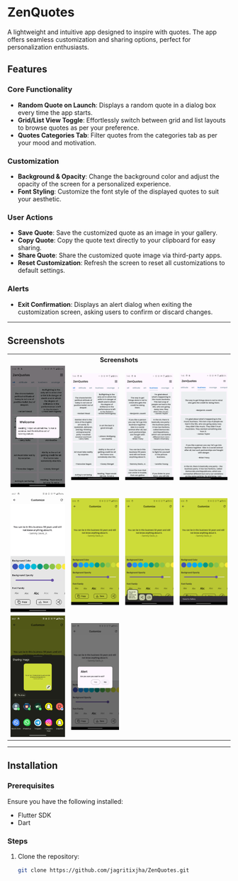 # ZenQuotes

A lightweight and intuitive app designed to inspire with quotes. The app offers seamless customization and sharing options, perfect for personalization enthusiasts.

## Features

### Core Functionality
- **Random Quote on Launch**: Displays a random quote in a dialog box every time the app starts.
- **Grid/List View Toggle**: Effortlessly switch between grid and list layouts to browse quotes as per your preference.
- **Quotes Categories Tab**: Filter quotes from the categories tab as per your mood and motivation. 

### Customization
- **Background & Opacity**: Change the background color and adjust the opacity of the screen for a personalized experience.
- **Font Styling**: Customize the font style of the displayed quotes to suit your aesthetic.

### User Actions
- **Save Quote**: Save the customized quote as an image in your gallery.
- **Copy Quote**: Copy the quote text directly to your clipboard for easy sharing.
- **Share Quote**: Share the customized quote image via third-party apps.
- **Reset Customization**: Refresh the screen to reset all customizations to default settings.

### Alerts
- **Exit Confirmation**: Displays an alert dialog when exiting the customization screen, asking users to confirm or discard changes.

---

## Screenshots

<table style="border-collapse: collapse; width: 100%;">
<tr>
<th colspan="4" style="text-align: center; border: 0;">Screenshots</th>
</tr>
<tr>
<td style="width: 250px; border: 0;">

<img src="assets/screenshots/ss1.png" height="auto" />

</td>
<td style="width: 220px; border: 0;">

<img src="assets/screenshots/ss2.png" height="auto" />

</td>
<td style="width: 220px; border: 0;">

<img src="assets/screenshots/ss3.png" height="auto" />

</td>
<td style="width: 220px; border: 0;">

<img src="assets/screenshots/ss4.png" height="auto" />

</td>

</tr>

<tr>
<td style="width: 250px; border: 0;">

<img src="assets/screenshots/ss5.png" height="auto" />

</td>
<td style="width: 220px; border: 0;">

<img src="assets/screenshots/ss6.png" height="auto" />

</td>
<td style="width: 220px; border: 0;">

<img src="assets/screenshots/ss7.png" height="auto" />

</td>
<td style="width: 220px; border: 0;">

<img src="assets/screenshots/ss8.png" height="auto" />

</td>

</tr>

<tr>
<td style="width: 250px; border: 0;">

<img src="assets/screenshots/ss9.png" height="auto" />

</td>
<td style="width: 220px; border: 0;">

<img src="assets/screenshots/ss10.png" height="auto" />


</tr>

</table>


---

## Installation

### Prerequisites
Ensure you have the following installed:
- Flutter SDK
- Dart

### Steps
1. Clone the repository:
   ```bash  
   git clone https://github.com/jagritixjha/ZenQuotes.git 
